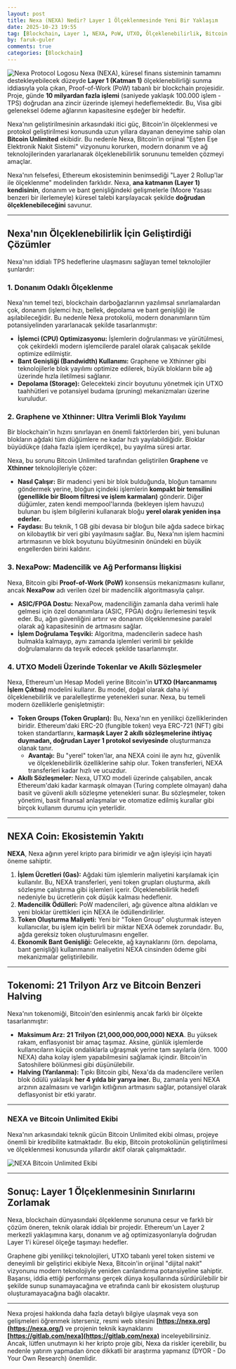 ```yaml
---
layout: post
title: Nexa (NEXA) Nedir? Layer 1 Ölçeklenmesinde Yeni Bir Yaklaşım
date: 2025-10-23 19:55
tag: [Blockchain, Layer 1, NEXA, PoW, UTXO, Ölçeklenebilirlik, Bitcoin Unlimited]
by: faruk-guler
comments: true
categories: [Blockchain]
---
```


![Nexa Protocol Logosu](https://faruk-guler.com/assets/post_images/nexa.webp) Nexa (NEXA), küresel finans sisteminin tamamını destekleyebilecek düzeyde **Layer 1 (Katman 1)** ölçeklenebilirliği sunma iddiasıyla yola çıkan, Proof-of-Work (PoW) tabanlı bir blockchain projesidir. Proje, günde **10 milyardan fazla işlemi** (saniyede yaklaşık 100.000 işlem - TPS) doğrudan ana zincir üzerinde işlemeyi hedeflemektedir. Bu, Visa gibi geleneksel ödeme ağlarının kapasitesine eşdeğer bir hedeftir.

Nexa'nın geliştirilmesinin arkasındaki itici güç, Bitcoin'in ölçeklenmesi ve protokol geliştirilmesi konusunda uzun yıllara dayanan deneyime sahip olan **Bitcoin Unlimited** ekibidir. Bu nedenle Nexa, Bitcoin'in orijinal "Eşten Eşe Elektronik Nakit Sistemi" vizyonunu korurken, modern donanım ve ağ teknolojilerinden yararlanarak ölçeklenebilirlik sorununu temelden çözmeyi amaçlar.

Nexa'nın felsefesi, Ethereum ekosisteminin benimsediği "Layer 2 Rollup'lar ile ölçeklenme" modelinden farklıdır. Nexa, **ana katmanın (Layer 1) kendisinin**, donanım ve bant genişliğindeki gelişmelerle (Moore Yasası benzeri bir ilerlemeyle) küresel talebi karşılayacak şekilde **doğrudan ölçeklenebileceğini** savunur.

---

## Nexa'nın Ölçeklenebilirlik İçin Geliştirdiği Çözümler

Nexa'nın iddialı TPS hedeflerine ulaşmasını sağlayan temel teknolojiler şunlardır:

### 1. Donanım Odaklı Ölçeklenme

Nexa'nın temel tezi, blockchain darboğazlarının yazılımsal sınırlamalardan çok, donanım (işlemci hızı, bellek, depolama ve bant genişliği) ile aşılabileceğidir. Bu nedenle Nexa protokolü, modern donanımların tüm potansiyelinden yararlanacak şekilde tasarlanmıştır:

* **İşlemci (CPU) Optimizasyonu:** İşlemlerin doğrulanması ve yürütülmesi, çok çekirdekli modern işlemcilerde paralel olarak çalışacak şekilde optimize edilmiştir.
* **Bant Genişliği (Bandwidth) Kullanımı:** Graphene ve Xthinner gibi teknolojilerle blok yayılımı optimize edilerek, büyük blokların bile ağ üzerinde hızla iletilmesi sağlanır.
* **Depolama (Storage):** Gelecekteki zincir boyutunu yönetmek için UTXO taahhütleri ve potansiyel budama (pruning) mekanizmaları üzerine kuruludur.

### 2. Graphene ve Xthinner: Ultra Verimli Blok Yayılımı

Bir blockchain'in hızını sınırlayan en önemli faktörlerden biri, yeni bulunan blokların ağdaki tüm düğümlere ne kadar hızlı yayılabildiğidir. Bloklar büyüdükçe (daha fazla işlem içerdikçe), bu yayılma süresi artar.

Nexa, bu sorunu Bitcoin Unlimited tarafından geliştirilen **Graphene** ve **Xthinner** teknolojileriyle çözer:

* **Nasıl Çalışır:** Bir madenci yeni bir blok bulduğunda, bloğun tamamını göndermek yerine, bloğun içindeki işlemlerin **kompakt bir temsilini (genellikle bir Bloom filtresi ve işlem karmaları)** gönderir. Diğer düğümler, zaten kendi mempool'larında (bekleyen işlem havuzu) bulunan bu işlem bilgilerini kullanarak bloğu **yerel olarak yeniden inşa ederler.**
* **Faydası:** Bu teknik, 1 GB gibi devasa bir bloğun bile ağda sadece birkaç on kilobaytlık bir veri gibi yayılmasını sağlar. Bu, Nexa'nın işlem hacmini artırmasının ve blok boyutunu büyütmesinin önündeki en büyük engellerden birini kaldırır.

### 3. NexaPow: Madencilik ve Ağ Performansı İlişkisi

Nexa, Bitcoin gibi **Proof-of-Work (PoW)** konsensüs mekanizmasını kullanır, ancak **NexaPow** adı verilen özel bir madencilik algoritmasıyla çalışır.

* **ASIC/FPGA Dostu:** NexaPow, madenciliğin zamanla daha verimli hale gelmesi için özel donanımlara (ASIC, FPGA) doğru ilerlemesini teşvik eder. Bu, ağın güvenliğini artırır ve donanım ölçeklenmesine paralel olarak ağ kapasitesinin de artmasını sağlar.
* **İşlem Doğrulama Teşviki:** Algoritma, madencilerin sadece hash bulmakla kalmayıp, aynı zamanda işlemleri verimli bir şekilde doğrulamalarını da teşvik edecek şekilde tasarlanmıştır.

### 4. UTXO Modeli Üzerinde Tokenlar ve Akıllı Sözleşmeler

Nexa, Ethereum'un Hesap Modeli yerine Bitcoin'in **UTXO (Harcanmamış İşlem Çıktısı)** modelini kullanır. Bu model, doğal olarak daha iyi ölçeklenebilirlik ve paralelleştirme yetenekleri sunar. Nexa, bu temeli modern özelliklerle genişletmiştir:

* **Token Groups (Token Grupları):** Bu, Nexa'nın en yenilikçi özelliklerinden biridir. Ethereum'daki ERC-20 (fungible token) veya ERC-721 (NFT) gibi token standartlarını, **karmaşık Layer 2 akıllı sözleşmelerine ihtiyaç duymadan, doğrudan Layer 1 protokol seviyesinde** oluşturmanıza olanak tanır.
    * **Avantajı:** Bu "yerel" token'lar, ana NEXA coini ile aynı hız, güvenlik ve ölçeklenebilirlik özelliklerine sahip olur. Token transferleri, NEXA transferleri kadar hızlı ve ucuzdur.
* **Akıllı Sözleşmeler:** Nexa, UTXO modeli üzerinde çalışabilen, ancak Ethereum'daki kadar karmaşık olmayan (Turing complete olmayan) daha basit ve güvenli akıllı sözleşme yetenekleri sunar. Bu sözleşmeler, token yönetimi, basit finansal anlaşmalar ve otomatize edilmiş kurallar gibi birçok kullanım durumu için yeterlidir.

---

## NEXA Coin: Ekosistemin Yakıtı

**NEXA**, Nexa ağının yerel kripto para birimidir ve ağın işleyişi için hayati öneme sahiptir.

1.  **İşlem Ücretleri (Gas):** Ağdaki tüm işlemlerin maliyetini karşılamak için kullanılır. Bu, NEXA transferleri, yeni token grupları oluşturma, akıllı sözleşme çalıştırma gibi işlemleri içerir. Ölçeklenebilirlik hedefi nedeniyle bu ücretlerin çok düşük kalması hedeflenir.
2.  **Madencilik Ödülleri:** PoW madencileri, ağı güvence altına aldıkları ve yeni bloklar ürettikleri için NEXA ile ödüllendirilirler.
3.  **Token Oluşturma Maliyeti:** Yeni bir "Token Group" oluşturmak isteyen kullanıcılar, bu işlem için belirli bir miktar NEXA ödemek zorundadır. Bu, ağda gereksiz token oluşturulmasını engeller.
4.  **Ekonomik Bant Genişliği:** Gelecekte, ağ kaynaklarını (örn. depolama, bant genişliği) kullanmanın maliyetini NEXA cinsinden ödeme gibi mekanizmalar geliştirilebilir.

---

## Tokenomi: 21 Trilyon Arz ve Bitcoin Benzeri Halving

Nexa'nın tokenomiği, Bitcoin'den esinlenmiş ancak farklı bir ölçekte tasarlanmıştır:

* **Maksimum Arz:** **21 Trilyon (21,000,000,000,000) NEXA**. Bu yüksek rakam, enflasyonist bir amaç taşımaz. Aksine, günlük işlemlerde kullanıcıların küçük ondalıklarla uğraşmak yerine tam sayılarla (örn. 1000 NEXA) daha kolay işlem yapabilmesini sağlamak içindir. Bitcoin'in Satoshilere bölünmesi gibi düşünülebilir.
* **Halving (Yarılanma):** Tıpkı Bitcoin gibi, Nexa'da da madencilere verilen blok ödülü yaklaşık **her 4 yılda bir yarıya iner.** Bu, zamanla yeni NEXA arzının azalmasını ve varlığın kıtlığının artmasını sağlar, potansiyel olarak deflasyonist bir etki yaratır.

---

### NEXA ve Bitcoin Unlimited Ekibi

Nexa'nın arkasındaki teknik gücün Bitcoin Unlimited ekibi olması, projeye önemli bir kredibilite katmaktadır. Bu ekip, Bitcoin protokolünün geliştirilmesi ve ölçeklenmesi konusunda yıllardır aktif olarak çalışmaktadır.

![NEXA Bitcoin Unlimited Ekibi](https://farukguler.com/assets/post_images/nexa-bu-team.png?w=768)

---

## Sonuç: Layer 1 Ölçeklenmesinin Sınırlarını Zorlamak

Nexa, blockchain dünyasındaki ölçeklenme sorununa cesur ve farklı bir çözüm öneren, teknik olarak iddialı bir projedir. Ethereum'un Layer 2 merkezli yaklaşımına karşı, donanım ve ağ optimizasyonlarıyla doğrudan Layer 1'i küresel ölçeğe taşımayı hedefler.

Graphene gibi yenilikçi teknolojileri, UTXO tabanlı yerel token sistemi ve deneyimli bir geliştirici ekibiyle Nexa, Bitcoin'in orijinal "dijital nakit" vizyonunu modern teknolojiyle yeniden canlandırma potansiyeline sahiptir. Başarısı, iddia ettiği performansı gerçek dünya koşullarında sürdürülebilir bir şekilde sunup sunamayacağına ve etrafında canlı bir ekosistem oluşturup oluşturamayacağına bağlı olacaktır.

---

Nexa projesi hakkında daha fazla detaylı bilgiye ulaşmak veya son gelişmeleri öğrenmek isterseniz, resmi web sitesini **[https://nexa.org](https://nexa.org/)** ve projenin teknik kaynaklarını **[https://gitlab.com/nexa](https://gitlab.com/nexa)** inceleyebilirsiniz. Ancak, lütfen unutmayın ki her kripto proje gibi, Nexa da riskler içerebilir, bu nedenle yatırım yapmadan önce dikkatli bir araştırma yapmanız (DYOR - Do Your Own Research) önemlidir.